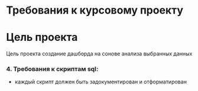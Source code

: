 # Требования к курсовому проекту
# Цель проекта
Цель проекта создание дашборда на сонове анализа  выбранных данных
### 4. Требования к скриптам sql:
* каждый скрипт должен быть задокументирован и отформатирован
